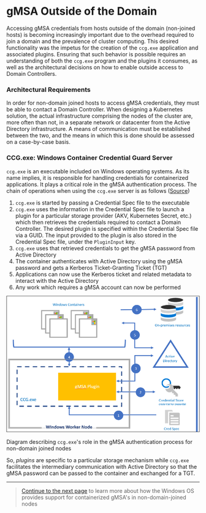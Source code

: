 # gMSA Outside of the Domain

Accessing gMSA credentials from hosts outside of the domain (non-joined hosts) is becoming increasingly important due to
the overhead required to join a domain and the prevalence of cluster computing. This desired functionality was the
impetus for the creation of the `ccg.exe` application and associated plugins. Ensuring that such behavior is possible
requires an understanding of both the `ccg.exe` program and the plugins it consumes, as well as the architectural
decisions on how to enable outside access to Domain Controllers. 

### Architectural Requirements

In order for non-domain joined hosts to access gMSA credentials, they must be able to contact a Domain Controller.
When designing a Kubernetes solution, the actual infrastructure comprising the nodes of the cluster are, more often than
not, in a separate network or datacenter from the Active Directory infrastructure. A means of communication must be
established between the two, and the means in which this is done should be assessed on a case-by-case basis. 

### CCG.exe: Windows Container Credential Guard Server

`ccg.exe` is an executable included on Windows operating systems. As its name implies, it is responsible for handling
credentials for containerized applications. It plays a critical role in the gMSA authentication process. The chain of
operations when using the `ccg.exe` server is as follows
([Source](https://learn.microsoft.com/en-us/virtualization/windowscontainers/manage-containers/manage-serviceaccounts#gmsa-architecture-and-improvements))

1. `ccg.exe` is started by passing a Credential Spec file to the executable
2. `ccg.exe` uses the information in the Credential Spec file to launch a plugin for a particular storage provider
    (AKV, Kubernetes Secret, etc.) which then retrieves the credentials required to contact a Domain Controller.
    The desired plugin is specified within the Credential Spec file via a GUID. The input provided to the plugin is also
    stored in the Credential Spec file, under the `PluginInput` key. 
3. `ccg.exe` uses that retrieved credentials to get the gMSA password from Active Directory
4. The container authenticates with Active Directory using the gMSA password and gets a
   Kerberos Ticket-Granting Ticket (TGT)
5. Applications can now use the Kerberos ticket and related metadata to interact with the Active Directory
6. Any work which requires a gMSA account can now be performed

![Diagram describing `ccg.exe`'s role in the gMSA authentication process for non-domain joined nodes ](../media/Untitled%202.png)

Diagram describing `ccg.exe`'s role in the gMSA authentication process for non-domain joined nodes 

So, *plugins* are specific to a particular storage mechanism while `ccg.exe` facilitates the intermediary communication
with Active Directory so that the gMSA password can be passed to the container and exchanged for a TGT.

---

> [Continue to the next page](06-gmsa-ccg-plugin.md) to learn more about how the Windows OS provides support for containerized gMSA's in non-domain-joined nodes 